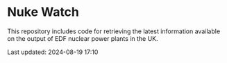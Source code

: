 # Nuke Watch

This repository includes code for retrieving the latest information available on the output of EDF nuclear power plants in the UK.

Last updated: 2024-08-19 17:10
